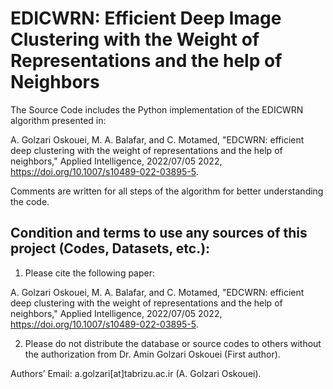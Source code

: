 
# EDICWRN: Efficient Deep Image Clustering with the Weight of Representations and the help of Neighbors

The Source Code includes the Python implementation of the EDICWRN algorithm presented in:

A. Golzari Oskouei, M. A. Balafar, and C. Motamed, "EDCWRN: efficient deep clustering with the weight of representations and the help of neighbors," Applied Intelligence, 2022/07/05 2022, https://doi.org/10.1007/s10489-022-03895-5. 

Comments are written for all steps of the algorithm for better understanding the code.

## Condition and terms to use any sources of this project (Codes, Datasets, etc.):

1) Please cite the following paper:

A. Golzari Oskouei, M. A. Balafar, and C. Motamed, "EDCWRN: efficient deep clustering with the weight of representations and the help of neighbors," Applied Intelligence, 2022/07/05 2022, https://doi.org/10.1007/s10489-022-03895-5. 

2) Please do not distribute the database or source codes to others without the authorization from Dr. Amin Golzari Oskouei (First author).

Authors’ Email: a.golzari[at]tabrizu.ac.ir (A. Golzari Oskouei).



